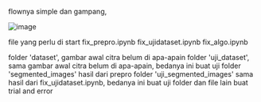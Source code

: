 flownya simple dan gampang,

![image](https://github.com/bagazrama/skripsi/assets/85323158/2fd621d1-3396-4059-919a-463d1c99ea02)


file yang perlu di start
fix_prepro.ipynb
fix_ujidataset.ipynb
fix_algo.ipynb

folder 'dataset', gambar awal citra belum di apa-apain
folder 'uji_dataset', sama gambar awal citra belum di apa-apain, bedanya ini buat uji
folder 'segmented_images' hasil dari prepro
folder 'uji_segmented_images' sama hasil dari fix_ujidataset.ipynb, bedanya ini buat uji
folder dan file lain buat trial and error
